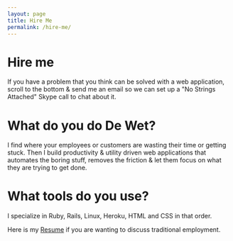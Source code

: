 ```yaml
---
layout: page
title: Hire Me
permalink: /hire-me/
---
```

# Hire me

If you have a problem that you think can be solved with a web application, scroll to the bottom & send me an email so we can set up a "No Strings Attached" Skype call to chat about it.

# What do you do De Wet?
I find where your employees or customers are wasting their time or getting stuck. Then I build productivity & utility driven web applications that automates the boring stuff, removes the friction & let them focus on what they are trying to get done.

# What tools do you use?
I specialize in Ruby, Rails, Linux, Heroku, HTML and CSS in that order.

Here is my <a href="../dewet-blomerus-resume.pdf" target="_blank">Resume</a> if you are wanting to discuss traditional employment.
